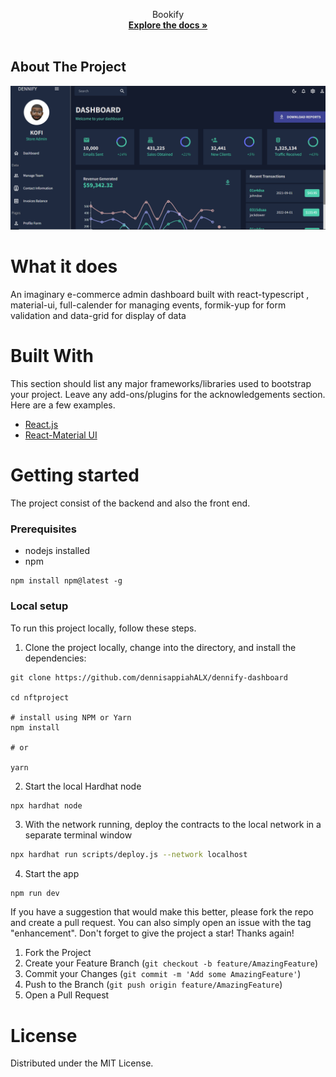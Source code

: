 <div align="center">
  <p align="center">
    Bookify
    <br />
    <a href="https://github.com/dennisappiahALX/dennify-dashboard"><strong>Explore the docs »</strong></a>
    <br />
    <br />
  </p>
</div>

<!-- ABOUT THE PROJECT -->

## About The Project

![alt text](public/Dashboard.PNG)

# What it does

An imaginary e-commerce admin dashboard built with react-typescript , material-ui, full-calender for managing events, formik-yup for form validation and data-grid for display of data

# Built With

This section should list any major frameworks/libraries used to bootstrap your project. Leave any add-ons/plugins for the acknowledgements section. Here are a few examples.

- [React.js](https://reactjs.org/)
- [React-Material UI](https://mui.com/)

# Getting started

The project consist of the backend and also the front end.

### Prerequisites

- nodejs installed
- npm
```
npm install npm@latest -g

```

### Local setup

To run this project locally, follow these steps.

1. Clone the project locally, change into the directory, and install the dependencies:

```
git clone https://github.com/dennisappiahALX/dennify-dashboard

cd nftproject

# install using NPM or Yarn
npm install

# or

yarn
```

2. Start the local Hardhat node

```sh
npx hardhat node
```

3. With the network running, deploy the contracts to the local network in a separate terminal window

```sh
npx hardhat run scripts/deploy.js --network localhost
```

4. Start the app

```
npm run dev
```

If you have a suggestion that would make this better, please fork the repo and create a pull request. You can also simply open an issue with the tag "enhancement". Don't forget to give the project a star! Thanks again!

1. Fork the Project
2. Create your Feature Branch (`git checkout -b feature/AmazingFeature`)
3. Commit your Changes (`git commit -m 'Add some AmazingFeature'`)
4. Push to the Branch (`git push origin feature/AmazingFeature`)
5. Open a Pull Request

# License

Distributed under the MIT License.